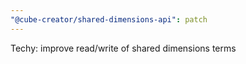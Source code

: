 ```yaml
---
"@cube-creator/shared-dimensions-api": patch
---
```


Techy: improve read/write of shared dimensions terms
